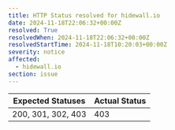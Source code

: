 ```yaml
---
title: HTTP Status resolved for hidewall.io
date: 2024-11-18T22:06:32+00:00Z
resolved: True
resolvedWhen: 2024-11-18T22:06:32+00:00Z
resolvedStartTime: 2024-11-18T10:20:03+00:00Z
severity: notice
affected:
  - hidewall.io
section: issue
---
```


| Expected Statuses | Actual Status  |
|-------------------|----------------|
| 200, 301, 302, 403 | 403 |
